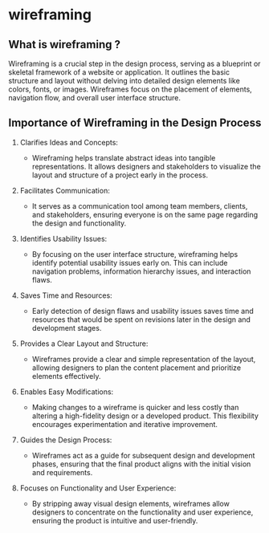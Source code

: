 # wireframing
## What is wireframing ?
Wireframing is a crucial step in the design process, serving as a blueprint or skeletal framework of a website or application. It outlines the basic structure and layout without delving into detailed design elements like colors, fonts, or images. Wireframes focus on the placement of elements, navigation flow, and overall user interface structure.

## Importance of Wireframing in the Design Process
1. Clarifies Ideas and Concepts:
    - Wireframing helps translate abstract ideas into tangible representations. It allows designers and stakeholders to visualize the layout and structure of a project early in the process.
  
2. Facilitates Communication:
   - It serves as a communication tool among team members, clients, and stakeholders, ensuring everyone is on the same page regarding the design and functionality.
     
3. Identifies Usability Issues:
   - By focusing on the user interface structure, wireframing helps identify potential usability issues early on. This can include navigation problems, information hierarchy issues, and interaction flaws.
     
4. Saves Time and Resources:
    - Early detection of design flaws and usability issues saves time and resources that would be spent on revisions later in the design and development stages.
    
5. Provides a Clear Layout and Structure:
    - Wireframes provide a clear and simple representation of the layout, allowing designers to plan the content placement and prioritize elements effectively.
    
6. Enables Easy Modifications:
    - Making changes to a wireframe is quicker and less costly than altering a high-fidelity design or a developed product. This flexibility encourages experimentation and iterative improvement.

7. Guides the Design Process:
    - Wireframes act as a guide for subsequent design and development phases, ensuring that the final product aligns with the initial vision and requirements.
    
8. Focuses on Functionality and User Experience:
    - By stripping away visual design elements, wireframes allow designers to concentrate on the functionality and user experience, ensuring the product is intuitive and user-friendly.
